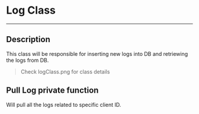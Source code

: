 # Log Class
---
## Description
This class will be responsible for inserting new logs into DB and retriewing the logs from DB.
> Check logClass.png for class details

## Pull Log private function
Will pull all the logs related to specific client ID.

